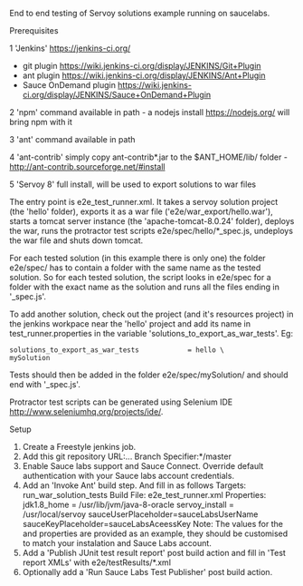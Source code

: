 End to end testing of Servoy solutions example running on saucelabs.

Prerequisites 

1 'Jenkins' https://jenkins-ci.org/
  - git plugin https://wiki.jenkins-ci.org/display/JENKINS/Git+Plugin
  - ant plugin https://wiki.jenkins-ci.org/display/JENKINS/Ant+Plugin
  - Sauce OnDemand plugin https://wiki.jenkins-ci.org/display/JENKINS/Sauce+OnDemand+Plugin

2 'npm' command available in path - a nodejs install https://nodejs.org/ will bring npm with it

3 'ant' command available in path

4 'ant-contrib' simply copy ant-contrib*.jar to the $ANT_HOME/lib/ folder - http://ant-contrib.sourceforge.net/#install

5 'Servoy 8' full install, will be used to export solutions to war files

The entry point is e2e_test_runner.xml. It takes a servoy solution project (the 'hello' folder), exports it as a war file ('e2e/war_export/hello.war'), starts a tomcat server instance (the 'apache-tomcat-8.0.24' folder),  deploys the war, runs the protractor test scripts e2e/spec/hello/*_spec.js, undeploys the war file and shuts down tomcat.

For each tested solution (in this example there is only one) the folder e2e/spec/ has to contain a folder with the same name as the tested solution. So for each tested solution, the script looks in e2e/spec for a folder with the exact name as the solution and runs all the files ending in '_spec.js'.

To add another solution, check out the project (and it's resources project) in the jenkins workpace near the 'hello' project and add its name in test_runner.properties in the variable 'solutions_to_export_as_war_tests'. Eg:

```
solutions_to_export_as_war_tests			= hello \
mySolution
```

Tests should then be added in the folder e2e/spec/mySolution/ and should end with '_spec.js'.

Protractor test scripts can be generated using Selenium IDE http://www.seleniumhq.org/projects/ide/. 

Setup
1. Create a Freestyle jenkins job.
2. Add this git repository URL:... Branch Specifier:*/master
3. Enable Sauce labs support and Sauce Connect. Override default authentication with your Sauce labs account credentials. 
4. Add an 'Invoke Ant' build step. And fill in as follows
	Targets: 	run_war_solution_tests
	Build File: e2e_test_runner.xml
	Properties: jdk1.8_home = /usr/lib/jvm/java-8-oracle
				servoy_install = /usr/local/servoy
				sauceUserPlaceholder=sauceLabsUserName
				sauceKeyPlaceholder=sauceLabsAceessKey
Note: The values for the and properties are provided as an example, they should be customised to match your instalation and Sauce Labs account.
5. Add a 'Publish JUnit test result report' post build action and fill in 'Test report XMLs' with e2e/testResults/*.xml
6. Optionally add a 'Run Sauce Labs Test Publisher' post build action.